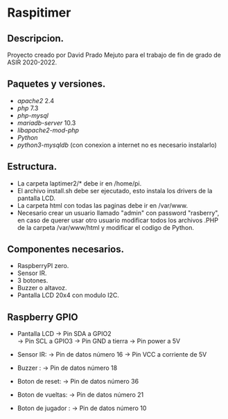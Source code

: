 # Raspitimer

## Descripcion.

Proyecto creado por David Prado Mejuto para el trabajo de fin de grado de ASIR 2020-2022.

## Paquetes y versiones.
- *apache2* 2.4
- *php* 7.3
- *php-mysql*
- *mariadb-server* 10.3
- *libapache2-mod-php*
- *Python*
- *python3-mysqldb* (con conexion a internet no es necesario instalarlo)

## Estructura.
- La carpeta laptimer2/* debe ir en /home/pi.
- El archivo install.sh debe ser ejecutado, esto instala los drivers de la pantalla LCD.
- La carpeta html con todas las paginas debe ir en /var/www.
- Necesario crear un usuario llamado "admin" con password "rasberry", en caso de querer usar otro usuario modificar todos los archivos .PHP de la carpeta /var/www/html y modificar el codigo de Python.

## Componentes necesarios.
- RaspberryPI zero.
- Sensor IR.
- 3 botones. 
- Buzzer o altavoz.
- Pantalla LCD 20x4 con modulo I2C.


## Raspberry GPIO
- Pantalla LCD
 -> Pin SDA a GPIO2  
 -> Pin SCL a GPIO3
 -> Pin GND a tierra
 -> Pin power a 5V
 
- Sensor IR: 
 -> Pin de datos número 16
 -> Pin VCC a corriente de 5V
- Buzzer : 
 -> Pin de datos número 18
- Boton  de reset: 
 -> Pin de datos número 36
- Boton  de vueltas: 
 -> Pin de datos número 21
- Boton de jugador : 
 -> Pin de datos número 10
